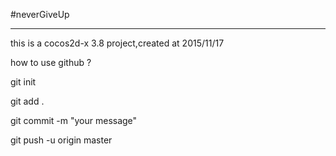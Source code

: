 #neverGiveUp

------------------

this is a cocos2d-x 3.8 project,created at 2015/11/17 

how to use github ?

git init 

git add .

git commit -m "your message"

git push -u origin master 


